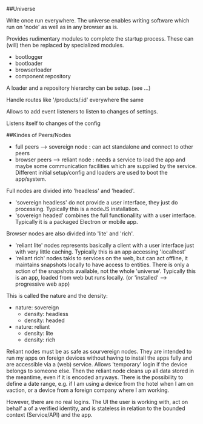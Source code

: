 ##Universe

Write once run everywhere. The universe enables writing software which run on 'node' as well as in any browser as is. 

Provides rudimentary modules to complete the startup process. These can (will) then be replaced by specialized modules.
- bootlogger
- bootloader
- browserloader
- component repository

A loader and a repository hierarchy can be setup. (see ...) 

Handle routes like '/products/:id' everywhere the same

Allows to add event listeners to listen to changes of settings.

Listens itself to changes of the config

##Kindes of Peers/Nodes  
- full peers     --> sovereign node : can act standalone and connect to other peers
- browser peers  --> reliant node   : needs a service to load the app and maybe some communication facilities which 
are supplied by the service. Different initial setup/config and loaders are used to boot the app/system. 

Full nodes are divided into 'headless' and 'headed'. 
- 'sovereign headless' do not provide a user interface, they just do processing. Typically this is a nodeJS installation.
- 'sovereign headed' combines the full functionallity with a user interface. Typically it is a packaged Electron or mobile app.

Browser nodes are also divided into 'lite' and 'rich'.
- 'reliant lite' nodes represents basically a client with a user interface just with very little caching. 
Typically this is an app accessing 'localhost'
- 'reliant rich' nodes takls to services on the web, but can act offline, it maintains snapshots locally to have access to entities. 
There is only a sction of the snapshots available, not the whole 'universe'. 
Typically this is an app, loaded from web but runs locally. (or 'installed' --> progressive web app)    

This is called the nature and the density:
- nature: sovereign
    - density: headless
    - density: headed
- nature: reliant
    - density: lite
    - density: rich 

Reliant nodes must be as safe as sourvereign nodes. They are intended to run my apps on foreign devices without having
to install the apps fully and are accessible via a (web) service. Allows 'temporary' login if the device belongs to someone else.
Then the reliant node cleans up all data stored in the meantime, even if it is encoded anyways. There is the possibility to
define a date range, e.g. if I am using a device from the hotel when I am on vaction, or a device from a foreign company where
I am working.

However, there are no real logins. The UI the user is working with, act on behalf a of a verified identity, and is stateless 
in relation to the bounded context (Service/API) and the app.
